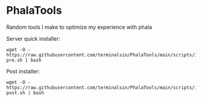 # PhalaTools
Random tools I make to optimize my experience with phala

Server quick installer:
```
wget -O - https://raw.githubusercontent.com/terminalsin/PhalaTools/main/scripts/installer-pre.sh | bash
```

Post installer:

```
wget -O - https://raw.githubusercontent.com/terminalsin/PhalaTools/main/scripts/installer-post.sh | bash
```
